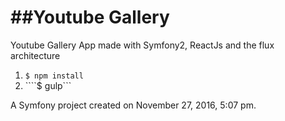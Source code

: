 ##Youtube Gallery
=================

Youtube Gallery App made with Symfony2, ReactJs and the flux architecture

1. ```$ npm install```
2. ````$ gulp```

A Symfony project created on November 27, 2016, 5:07 pm.
